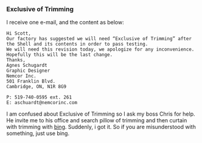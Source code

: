 ### Exclusive of Trimming
I receive one e-mail, and the content as below:
```
Hi Scott,
Our factory has suggested we will need “Exclusive of Trimming” after the Shell and its contents in order to pass testing.
We will need this revision today, we apologize for any inconvenience. Hopefully this will be the last change.
Thanks,
Agnes Schugardt
Graphic Designer
Nemcor Inc.
501 Franklin Blvd.
Cambridge, ON, N1R 8G9

P: 519-740-0595 ext. 261
E: aschuardt@nemcorinc.com
```
I am confused about Exclusive of Trimming so I ask my boss Chris for help. He invite me to his office and search pillow of 
trimming and then curtain with trimming with [bing](https://cn.bing.com/images/search?q=curtain+of+trimming&FORM=HDRSC2).
Suddenly, i got it.
So if you are misunderstood with something, just use bing.
